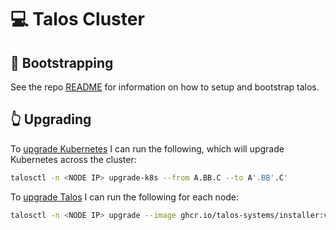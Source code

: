 # 💻 Talos Cluster

## 🥾 Bootstrapping

See the repo [README](https://github.com/Drae/gitops-starstreak.net/) for information on how to setup and bootstrap talos.

## 👆 Upgrading

To [upgrade Kubernetes](https://www.talos.dev/docs/v0.9/guides/upgrading-kubernetes/) I can run the following, which will upgrade Kubernetes across the cluster:

```bash
talosctl -n <NODE IP> upgrade-k8s --from A.BB.C --to A'.BB'.C'
```

To [upgrade Talos](https://www.talos.dev/docs/v0.9/guides/upgrading-talos/) I can run the following for each node:

```bash
talosctl -n <NODE IP> upgrade --image ghcr.io/talos-systems/installer:vX.YY.ZZ
```
